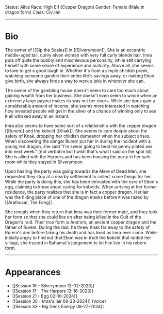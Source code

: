 Status: Alive
Race: High Elf (Copper Dragon)
Gender: Female (Male in dragon form)
Class: Civilian

---
# Bio

The owner of [[Sip the Scales]] in [[Silverymoon]]. She is an eccentric middle-aged tall, curvy elven woman with very full curly blonde hair. Imra puts off quite the bubbly and mischievous personality, while still carrying herself with some sense of experience and maturity. Above all, she seems to love to get a good laugh in. Whether it's from a simple childish prank, watching someone gamble their entire life's savings away, or making Ebon give birth, she always finds a way to work a joke in wherever she can.

The owner of the gambling house doesn't seem to care too much about gaining wealth from her business. She doesn't even seem to wince when an extremely large payout makes its way out her doors. While she does gain a considerable amount of income, she seems more interested in watching how invested people will get in the sliver of a chance of winning only to see it all whisked away in an instant.

Imra also seems to have some sort of a relationship with the copper dragon [[Rurem]] and the kobold [[Knak]]. She seems to care deeply about the safety of Knak, dropping her childish demeanor when the subject arises. When discovering the danger Rurem put her in during the incident with a young red dragon, she said "I'm swear going to beat his penny plated ass into next week." (not verbatim but I wish that's what I said on the spot lol) She is allied with the Harpers and has been housing the party in her safe room while they stayed in Silverymoon.

Upon hearing the party was going towards the Mere of Dead Men, she requested they stop at a nearby settlement to collect some things for her. While the party is doing this, she has been entrusted with the care of Ebon's egg, claiming to know about caring for kobolds. When arriving at her former residence, the party realizes that she is in fact a copper dragon. Her lair was the hiding place of one of the dragon masks before it was razed by [[Arathusar, The Fang]].

She reveals when they return that Imra was their former mate, and they took her form so that she could live on after being killed in the Cult of the Dragon's raid. Their true form is Androm, an ancient copper dragon and the father of Rurem. During the raid, he threw Knak far away to the safety of Rurem's den before faking his death and has lived as Imra ever since. While initially angry to find out that Ebon was in truth the kobold that raided her village, she trusted in Bahamut's judgement to let him live in his reborn form.

---
# Appearances

- [[Session 16 - Silverymoon 12-02-2023]]
- [[Session 17 - The Harpers 12-16-2023]]
- [[Session 21 - Egg 02-10-2024]]
- [[Session 30 - Imra's lair 08-23-2024]] (Voice)
- [[Session 33 - Big Deck Energy 09-27-2024]]